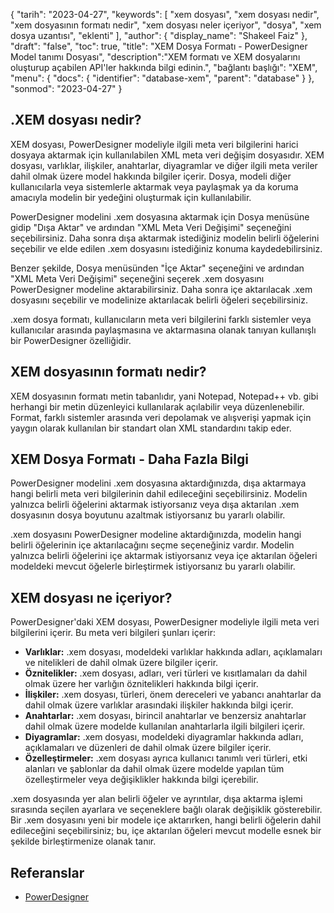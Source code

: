 {
"tarih": "2023-04-27",
  "keywords": [
"xem dosyası",
"xem dosyası nedir",
"xem dosyasının formatı nedir",
"xem dosyası neler içeriyor",
"dosya",
"xem dosya uzantısı",
"eklenti"
],
  "author": {
"display_name": "Shakeel Faiz"
},
"draft": "false",
"toc": true,
"title": "XEM Dosya Formatı - PowerDesigner Model tanımı Dosyası",
  "description":"XEM formatı ve XEM dosyalarını oluşturup açabilen API'ler hakkında bilgi edinin.",
"bağlantı başlığı": "XEM",
  "menu": {
    "docs": {
      "identifier": "database-xem",
      "parent": "database"
}
},
"sonmod": "2023-04-27"
}

## .XEM dosyası nedir?

XEM dosyası, PowerDesigner modeliyle ilgili meta veri bilgilerini harici dosyaya aktarmak için kullanılabilen XML meta veri değişim dosyasıdır. XEM dosyası, varlıklar, ilişkiler, anahtarlar, diyagramlar ve diğer ilgili meta veriler dahil olmak üzere model hakkında bilgiler içerir. Dosya, modeli diğer kullanıcılarla veya sistemlerle aktarmak veya paylaşmak ya da koruma amacıyla modelin bir yedeğini oluşturmak için kullanılabilir.

PowerDesigner modelini .xem dosyasına aktarmak için Dosya menüsüne gidip "Dışa Aktar" ve ardından "XML Meta Veri Değişimi" seçeneğini seçebilirsiniz. Daha sonra dışa aktarmak istediğiniz modelin belirli öğelerini seçebilir ve elde edilen .xem dosyasını istediğiniz konuma kaydedebilirsiniz.

Benzer şekilde, Dosya menüsünden "İçe Aktar" seçeneğini ve ardından "XML Meta Veri Değişimi" seçeneğini seçerek .xem dosyasını PowerDesigner modeline aktarabilirsiniz. Daha sonra içe aktarılacak .xem dosyasını seçebilir ve modelinize aktarılacak belirli öğeleri seçebilirsiniz.

.xem dosya formatı, kullanıcıların meta veri bilgilerini farklı sistemler veya kullanıcılar arasında paylaşmasına ve aktarmasına olanak tanıyan kullanışlı bir PowerDesigner özelliğidir.

## XEM dosyasının formatı nedir?

XEM dosyasının formatı metin tabanlıdır, yani Notepad, Notepad++ vb. gibi herhangi bir metin düzenleyici kullanılarak açılabilir veya düzenlenebilir. Format, farklı sistemler arasında veri depolamak ve alışverişi yapmak için yaygın olarak kullanılan bir standart olan XML standardını takip eder.

## XEM Dosya Formatı - Daha Fazla Bilgi

PowerDesigner modelini .xem dosyasına aktardığınızda, dışa aktarmaya hangi belirli meta veri bilgilerinin dahil edileceğini seçebilirsiniz. Modelin yalnızca belirli öğelerini aktarmak istiyorsanız veya dışa aktarılan .xem dosyasının dosya boyutunu azaltmak istiyorsanız bu yararlı olabilir.

.xem dosyasını PowerDesigner modeline aktardığınızda, modelin hangi belirli öğelerinin içe aktarılacağını seçme seçeneğiniz vardır. Modelin yalnızca belirli öğelerini içe aktarmak istiyorsanız veya içe aktarılan öğeleri modeldeki mevcut öğelerle birleştirmek istiyorsanız bu yararlı olabilir.

## XEM dosyası ne içeriyor?

PowerDesigner'daki XEM dosyası, PowerDesigner modeliyle ilgili meta veri bilgilerini içerir. Bu meta veri bilgileri şunları içerir:

- **Varlıklar:** .xem dosyası, modeldeki varlıklar hakkında adları, açıklamaları ve nitelikleri de dahil olmak üzere bilgiler içerir.
- **Öznitelikler:** .xem dosyası, adları, veri türleri ve kısıtlamaları da dahil olmak üzere her varlığın öznitelikleri hakkında bilgi içerir.
- **İlişkiler:** .xem dosyası, türleri, önem dereceleri ve yabancı anahtarlar da dahil olmak üzere varlıklar arasındaki ilişkiler hakkında bilgi içerir.
- **Anahtarlar:** .xem dosyası, birincil anahtarlar ve benzersiz anahtarlar dahil olmak üzere modelde kullanılan anahtarlarla ilgili bilgileri içerir.
- **Diyagramlar:** .xem dosyası, modeldeki diyagramlar hakkında adları, açıklamaları ve düzenleri de dahil olmak üzere bilgiler içerir.
- **Özelleştirmeler:** .xem dosyası ayrıca kullanıcı tanımlı veri türleri, etki alanları ve şablonlar da dahil olmak üzere modelde yapılan tüm özelleştirmeler veya değişiklikler hakkında bilgi içerebilir.

.xem dosyasında yer alan belirli öğeler ve ayrıntılar, dışa aktarma işlemi sırasında seçilen ayarlara ve seçeneklere bağlı olarak değişiklik gösterebilir. Bir .xem dosyasını yeni bir modele içe aktarırken, hangi belirli öğelerin dahil edileceğini seçebilirsiniz; bu, içe aktarılan öğeleri mevcut modelle esnek bir şekilde birleştirmenize olanak tanır.

## Referanslar
* [PowerDesigner](https://en.wikipedia.org/wiki/PowerDesigner)

